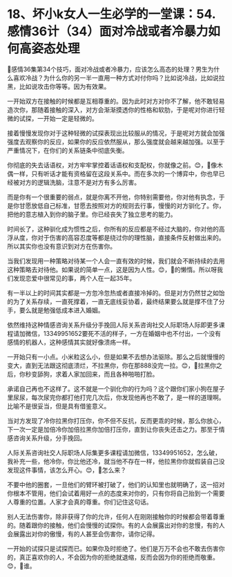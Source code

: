 # 18、坏小k女人一生必学的一堂课：54.感情36计（34）面对冷战或者冷暴力如何高姿态处理

🎼感情36集第34个技巧，面对冷战或者冷暴力，应该怎么高态的处理？男生为什么喜欢冷战？为什么你的另一半一直用一种方式对付你吗？比如说冷战，比如说拉黑，比如说攻击你等等。因为有效果。

一开始双方在接触的时候都是互相尊重的。因为此时对方对你不了解，他不敢轻易造次你，那随着接触的深入，对方会渐渐摸透你的性格和软肋，于是呢对你进行轻微的试探，一开始一定是轻微的。

接着慢慢发现你对于这种轻微的试探表现出比较服从的情况，于是呢对方就会加强强度去观察你的反应，如果你的反应依然服从，那么强度就会越来越加强。以至于严重情况下，在你们的关系链条中彻底失衡。

你彻底的失去话语权，对方牢牢掌控着话语权和支配权，你就像之前。😊，🎼像木偶一样，只有听话才能有资格留在这段关系中。而在多次的一个博弈中，你也早已经被对方的逻辑洗脑，注意不是对方有多么厉害。

而是你有一个很重要的弱点，就是你离不开他，你特别需要他，你对他有执念，于是你甘愿放低自己标准，甘愿去按照对方的规则去行事，慢慢的对方驯化了。你，把他的意志植入到你的脑子里。你已经丧失了独立思考的能力。

时间长了，这种驯化成为惯性之后，你所有的反应都是不经过大脑的，你对他的高浮从度，你对于伤害的高容忍度等都是绕过你的理性脑，直接条件反射做出来的。所以其实你也没有意识到对方在伤害你。

当我们发现用一种策略对待某一个人会一直有效的时候，我们就会不断持续的去用这种策略去对待他。如果说的简单一点，这是因为人性。😊，🎼的懒惰。所以呀我们发现恋爱中很常见的事，两个人在一起35年。

有一半以上的时间其实都是一方忽冷忽热或者直接冷掉的。但是对方仍然甘之如饴的为了关系存续，一直死撑着，一直无底线妥协着，最终结果要么就是撑不住了分手，要么就是勉强低成本进入婚姻。

依然维持这种情感咨询关系升级分手挽回人际关系咨询社交人际职场人际即更多课程请加微信，13349951652要死不活的样子，一方在婚姻中也不付出，一个没有感情的机器人，这种感情其实就好像溃疡一样。

一开始只有一小点。小米粒这么小，但是如果不去想办法驱除。那么之后就慢慢的变大，直到无法跟这彻底溃烂，不拉黑你，你在那888没完一拉。😊，🎼拉黑你之后，你秒变舔狗，求着人家加回来，而且各种啪啪打脸。

承诺自己再也不这样了。这不就是一个驯化你的行为吗？这个跟你们家小狗在屋子里尿尿，每次尿完你都打他打完几次后，你发现他再也不敢了，是一样的道理啊。比喻不是很妥当，但是具有借鉴意义。

当对方发现了冷你拉黑你打压你，你不但不反抗，反而更乖的时候，那么你放心，下一次一定是加倍冷你加倍拉黑你加倍打压你，直到让你丧失还击之力。那至于情感咨询关系升级，分手挽回。

人际关系咨询社交人际职场人际集更多课程请加微信，13349951652，怎么破，我补充一些，他冷你，你比他还冷，就当他不存在一样，他拉黑你你就假装自己没发现这件事情，该怎么开心。😊，🎼怎么来？

不要中他的圈套，一旦他们的臂环被打破了，他们的认知里也就明确了，这一招对你根本不管用，他们会试着用好一点的态度来对你的，只有你将自己抬到一个需要人尊重的位置。人家才会真的尊重。你们记住这句话。

别人无法伤害你，除非获得了你的允许，任何人在刚刚接触你的时候都会带着尊重的。随着跟你的接触，他们会慢慢的试探你。有的人会展露出对你的怠慢，有的人会展露出对你的傲慢，有的人甚至会伤害你，请你记得。

一开始的试探只是试探而已。如果你及时拒绝了。他们是万万不会也不敢去伤害你的，真正喜欢你的人，不会因为你的拒绝就退缩，反而会因为你的拒绝而敬重。😊，🎼谁。

